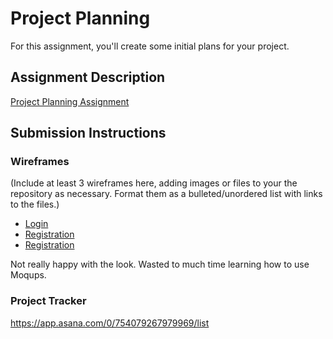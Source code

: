 # Project Planning
For this assignment, you'll create some initial plans for your project.

## Assignment Description
[Project Planning Assignment](https://education.launchcode.org/liftoff/assignments/planning/)

## Submission Instructions

### Wireframes
(Include at least 3 wireframes here, adding images or files to your the repository as necessary. Format them as a bulleted/unordered list with links to the files.)
* [Login](../Resources/Images/Login.PNG)
* [Registration](../Resources/Images/Registration.PNG)
* [Registration](../Resources/Images/Search.PNG)

Not really happy with the look. Wasted to much time learning how to use Moqups.

### Project Tracker

https://app.asana.com/0/754079267979969/list